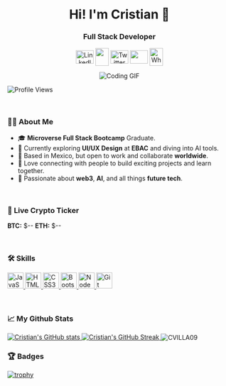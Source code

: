 <h1 align="center">Hi! I'm Cristian 👋</h1>

<h3 align="center">Full Stack Developer</h3>

<p align="center">
  <a href="https://www.linkedin.com/in/cristian-villa-5b518127b/" target="blank"><img align="center" src="https://cdn.jsdelivr.net/npm/simple-icons@3.0.1/icons/linkedin.svg" alt="LinkedIn" height="30" width="40" /></a>
  <a href="https://github.com/CVILLA09" target="blank"><img align="center" src="https://raw.githubusercontent.com/danielcranney/readme-generator/main/public/icons/socials/github.svg" width="30" height="40" /></a>
  <a href="https://twitter.com/cvillevir" target="blank"><img align="center" src="https://cdn.jsdelivr.net/npm/simple-icons@3.0.1/icons/twitter.svg" alt="Twitter" height="30" width="40" /></a>
  <a href="mailto:c.villavirgen@gmail.com"><img align="center" src="https://simpleicons.org/icons/gmail.svg" height="30" width="40" /></a>
  <a href="https://wa.me/+5213325373226" target="blank"><img align="center" src="https://cdn.jsdelivr.net/npm/simple-icons@3.0.1/icons/whatsapp.svg" alt="WhatsApp" width="30" height="40" /></a>
</p>

<p align="center">
  <img src="https://media2.giphy.com/media/qgQUggAC3Pfv687qPC/giphy.gif" alt="Coding GIF" />
</p>

<p align="left">
  <img src="https://komarev.com/ghpvc/?username=CVILLA09&label=Views&color=blue&style=plastic" alt="Profile Views" />
</p>

<br />

### 👨‍💻 About Me

- 🎓 **Microverse Full Stack Bootcamp** Graduate.  
- 🌱 Currently exploring **UI/UX Design** at **EBAC** and diving into AI tools.  
- 📍 Based in Mexico, but open to work and collaborate **worldwide**.  
- 🤝 Love connecting with people to build exciting projects and learn together.  
- 🚀 Passionate about **web3**, **AI**, and all things **future tech**.  

<br />

### 🚀 Live Crypto Ticker

<!-- CRYPTO_TICKER_START -->
**BTC:** $-- **ETH:** $--
<!-- CRYPTO_TICKER_END -->


<br />

### 🛠️ Skills

<p align="left">
  <a href="https://developer.mozilla.org/en-US/docs/Web/JavaScript" target="_blank" rel="noreferrer">
    <img src="https://raw.githubusercontent.com/danielcranney/readme-generator/main/public/icons/skills/javascript-colored.svg" width="36" height="36" alt="JavaScript" />
  </a>
  <a href="https://developer.mozilla.org/en-US/docs/Glossary/HTML5" target="_blank" rel="noreferrer">
    <img src="https://raw.githubusercontent.com/danielcranney/readme-generator/main/public/icons/skills/html5-colored.svg" width="36" height="36" alt="HTML5" />
  </a>
  <a href="https://www.w3.org/TR/CSS/#css" target="_blank" rel="noreferrer">
    <img src="https://raw.githubusercontent.com/danielcranney/readme-generator/main/public/icons/skills/css3-colored.svg" width="36" height="36" alt="CSS3" />
  </a>
  <a href="https://getbootstrap.com/" target="_blank" rel="noreferrer">
    <img src="https://raw.githubusercontent.com/danielcranney/readme-generator/main/public/icons/skills/bootstrap-colored.svg" width="36" height="36" alt="Bootstrap" />
  </a>
  <a href="https://nodejs.org/en/" target="_blank" rel="noreferrer">
    <img src="https://raw.githubusercontent.com/danielcranney/readme-generator/main/public/icons/skills/nodejs-colored.svg" width="36" height="36" alt="NodeJS" />
  </a>
  <a href="https://git-scm.com/" target="_blank" rel="noreferrer">
    <img src="https://raw.githubusercontent.com/danielcranney/readme-generator/main/public/icons/skills/git-colored.svg" width="36" height="36" alt="Git" />
  </a>
</p>

<br />

### 📈 My Github Stats

<a href="http://www.github.com/CVILLA09">
  <img src="https://github-readme-stats.vercel.app/api?username=CVILLA09&show_icons=true&count_private=true&theme=merko&title_color=e25822&icon_color=e25822&ring_color=0891b2&hide_border=true" alt="Cristian's GitHub stats" />
</a>
<a href="http://www.github.com/CVILLA09">
  <img src="https://github-readme-streak-stats.herokuapp.com/?user=CVILLA09&theme=merko&ring=e25822&fire=e25822&currStreakNum=ffffff&currStreakLabel=0891b2&hide_border=true" alt="Cristian's GitHub Streak" />
</a>
<img align="center" src="https://github-readme-stats.vercel.app/api/top-langs?username=CVILLA09&show_icons=true&theme=merko&layout=compact&hide_border=true" alt="CVILLA09" />

<br />

### 🏆 Badges

[![trophy](https://github-profile-trophy.vercel.app/?username=CVILLA09)](https://github.com/ryo-ma/github-profile-trophy)
